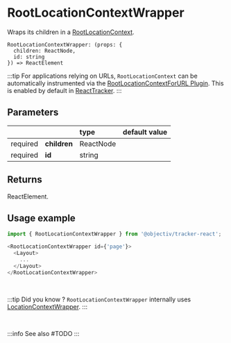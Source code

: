 # RootLocationContextWrapper

Wraps its children in a [RootLocationContext](/taxonomy/reference/location-contexts/RootLocationContext.md).

```tsx
RootLocationContextWrapper: (props: { 
  children: ReactNode, 
  id: string
}) => ReactElement
```

:::tip
For applications relying on URLs, `RootLocationContext` can be automatically instrumented via the [RootLocationContextForURL Plugin](#TODO).
This is enabled by default in [ReactTracker](/tracking/react/api-reference/ReactTracker.md#default-plugins).
:::

## Parameters
|          |              | type      | default value |
|:--------:|:-------------|:----------|:--------------|
| required | **children** | ReactNode |               |
| required | **id**       | string    |               |

## Returns
ReactElement.

## Usage example

```typescript jsx
import { RootLocationContextWrapper } from '@objectiv/tracker-react';
```

```typescript jsx
<RootLocationContextWrapper id={'page'}>
  <Layout>
    ...
  </Layout>
</RootLocationContextWrapper>
```

<br />

:::tip Did you know ?
`RootLocationContextWrapper` internally uses [LocationContextWrapper](/tracking/react/api-reference/locationWrappers/LocationContextWrapper.md).
:::

<br />

:::info See also
#TODO
:::

